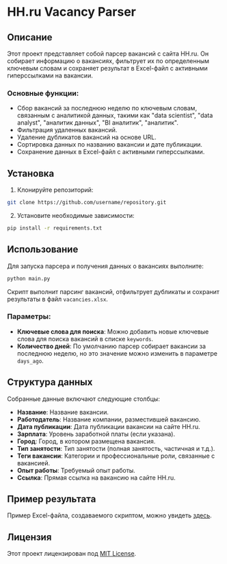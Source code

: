 
# HH.ru Vacancy Parser

## Описание

Этот проект представляет собой парсер вакансий с сайта HH.ru. Он собирает информацию о вакансиях, фильтрует их по определенным ключевым словам и сохраняет результат в Excel-файл с активными гиперссылками на вакансии.

### Основные функции:
- Сбор вакансий за последнюю неделю по ключевым словам, связанным с аналитикой данных, такими как "data scientist", "data analyst", "аналитик данных", "BI аналитик", "аналитик".
- Фильтрация удаленных вакансий.
- Удаление дубликатов вакансий на основе URL.
- Сортировка данных по названию вакансии и дате публикации.
- Сохранение данных в Excel-файл с активными гиперссылками.

## Установка

1. Клонируйте репозиторий:

```bash
git clone https://github.com/username/repository.git
```

2. Установите необходимые зависимости:

```bash
pip install -r requirements.txt
```

## Использование

Для запуска парсера и получения данных о вакансиях выполните:

```bash
python main.py
```

Скрипт выполнит парсинг вакансий, отфильтрует дубликаты и сохранит результаты в файл `vacancies.xlsx`.

### Параметры:

- **Ключевые слова для поиска**: Можно добавить новые ключевые слова для поиска вакансий в списке `keywords`.
- **Количество дней**: По умолчанию парсер собирает вакансии за последнюю неделю, но это значение можно изменить в параметре `days_ago`.

## Структура данных

Собранные данные включают следующие столбцы:

- **Название**: Название вакансии.
- **Работодатель**: Название компании, разместившей вакансию.
- **Дата публикации**: Дата публикации вакансии на сайте HH.ru.
- **Зарплата**: Уровень заработной платы (если указана).
- **Город**: Город, в котором размещена вакансия.
- **Тип занятости**: Тип занятости (полная занятость, частичная и т.д.).
- **Теги вакансии**: Категории и профессиональные роли, связанные с вакансией.
- **Опыт работы**: Требуемый опыт работы.
- **Ссылка**: Прямая ссылка на вакансию на сайте HH.ru.

## Пример результата

Пример Excel-файла, создаваемого скриптом, можно увидеть [здесь](https://github.com/username/repository/blob/main/examples/vacancies.xlsx).

## Лицензия

Этот проект лицензирован под [MIT License](LICENSE).
